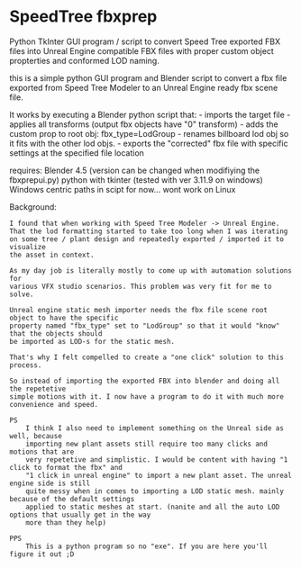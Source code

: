 # SpeedTree fbxprep

Python TkInter GUI program / script to convert Speed Tree exported FBX files into Unreal Engine compatible FBX files with proper custom object propterties and conformed LOD naming.

this is a simple python GUI program and Blender script to convert 
a fbx file exported from Speed Tree Modeler to an Unreal Engine ready
fbx scene file.

It works by executing a Blender python script that:
    - imports the target file
    - applies all transforms (output fbx objects have "0" transform)
    - adds the custom prop to root obj: fbx_type=LodGroup
    - renames billboard lod obj so it fits with the other lod objs.
    - exports the "corrected" fbx file with specific settings at the specified file location

requires:
    Blender 4.5 (version can be changed when modifiying the fbxprepui.py)
    python with tkinter (tested with ver 3.11.9 on windows)
    Windows centric paths in scipt for now... wont work on Linux

Background:

    I found that when working with Speed Tree Modeler -> Unreal Engine.
    That the lod formatting started to take too long when I was iterating
    on some tree / plant design and repeatedly exported / imported it to visualize
    the asset in context.

    As my day job is literally mostly to come up with automation solutions for
    various VFX studio scenarios. This problem was very fit for me to solve.

    Unreal engine static mesh importer needs the fbx file scene root object to have the specific 
    property named "fbx_type" set to "LodGroup" so that it would "know" that the objects should
    be imported as LOD-s for the static mesh.

    That's why I felt compelled to create a "one click" solution to this process.

    So instead of importing the exported FBX into blender and doing all the repetetive
    simple motions with it. I now have a program to do it with much more convenience and speed.

    PS 
        I think I also need to implement something on the Unreal side as well, because
        importing new plant assets still require too many clicks and motions that are
        very repetetive and simplistic. I would be content with having "1 click to format the fbx" and
        "1 click in unreal engine" to import a new plant asset. The unreal engine side is still
        quite messy when in comes to importing a LOD static mesh. mainly because of the default settings
        applied to static meshes at start. (nanite and all the auto LOD options that usually get in the way 
        more than they help)

    PPS
        This is a python program so no "exe". If you are here you'll figure it out ;D
